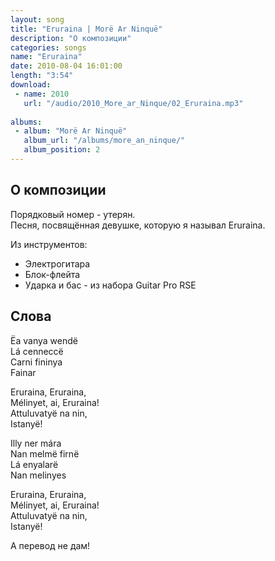 ```yaml
---
layout: song
title: "Eruraina | Morë Ar Ninquë"
description: "О композиции"
categories: songs
name: "Eruraina"
date: 2010-08-04 16:01:00
length: "3:54"
download:
 - name: 2010
   url: "/audio/2010_More_ar_Ninque/02_Eruraina.mp3"
   
albums:
 - album: "Morë Ar Ninquë"
   album_url: "/albums/more_an_ninque/"
   album_position: 2
---
```



## О композиции

Порядковый номер - утерян.  
Песня, посвящённая девушке, которую я называл Eruraina.  

Из инструментов:
- Электрогитара
- Блок-флейта
- Ударка и бас - из набора Guitar Pro RSE
  
## Слова

Ëa vanya wendë  
Lá cenneccë  
Carni fininya  
Fainar  
  
Eruraina, Eruraina,  
Mélinyet, ai, Eruraina!  
Attuluvatyë na nin,  
Istanyë!  
  
Illy ner mára  
Nan melmë firnë  
Lá enyalarë  
Nan melinyes  
  
Eruraina, Eruraina,  
Mélinyet, ai, Eruraina!  
Attuluvatyë na nin,  
Istanyë!  

А перевод не дам!  